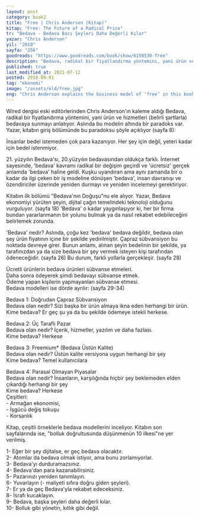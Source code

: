 ```yaml
---
layout: post  
category: book2  
title: "Free | Chris Anderson (Kitap)"  
kitap: "Free: The Future of a Radical Price"  
tr: "Bedava - Bedava Bazı Şeyleri Daha Değerli Kılar"  
yazar: "Chris Anderson"  
yil: "2010"  
sayfa: "256"  
goodreads: "https://www.goodreads.com/book/show/6150530-free"
description: "Bedava, radikal bir fiyatlandırma yöntemini, yani ürün ve hizmetleri (belirli şartlarla) bedavaya sunmayı anlatıyor."
published: true
last_modified_at: 2021-07-12
posted: 2018-09-01
tag: "ekonomi"
image: "/assets/old/free.jpg"
eng: "Chris Anderson explains the business model of ‘free’ in this book. This model is based on making money by giving away products/services for free by the consumption of free trial versions will make a certain amount of customers buy the product after the trial. This book has become a classic within time, and it also reminds the reader of the dilemma that says ‘nothing is actually free'."
---
```


Wired dergisi eski editörlerinden Chris Anderson'ın kaleme aldığı Bedava, radikal bir fiyatlandırma yöntemini, yani ürün ve hizmetleri (belirli şartlarla) bedavaya sunmayı anlatıyor. Aslında bu modelin altında bir paradoks var. Yazar, kitabın giriş bölümünde bu paradoksu şöyle açıklıyor (sayfa 8):  
  
İnsanlar bedel istemeden çok para kazanıyor. Her şey için değil, yeteri kadar için bedel istenmiyor.  
  
21\. yüzyılın Bedava'sı, 20.yüzyılın bedavasından oldukça farklı. İnternet sayesinde, 'bedava' kavramı radikal bir değişim geçirdi ve 'ücretsiz' gerçek anlamda 'bedava' haline geldi. Kuşku uyandıran ama aynı zamanda bir o kadar da ilgi çeken bir iş modeline dönüşen 'bedava', insan davranışı ve özendiriciler üzerinde yeniden durmayı ve yeniden incelemeyi gerektiriyor.  
  
Kitabın ilk bölümü "Bedava'nın Doğuşu"nu ele alıyor. Yazar, Bedava ekonomiyi yürüten şeyin, dijital çağın temelindeki teknoloji olduğunu vurguluyor. (sayfa 18) 'Bedava' o kadar yaygınlaşıyor ki, her bir firma bundan yararlanmanın bir yolunu bulmak ya da nasıl rekabet edebileceğini belirlemek zorunda.  
  
'Bedava' nedir? Aslında, çoğu kez 'bedava' bedava değildir, bedava olan şey ürün fiyatının içine bir şekilde yedirilmiştir. Çapraz sübvansiyon bu noktada devreye girer. Bunun anlamı, alınan şeyin bedelinin bir şekilde, ya tarafınızdan ya da size bedava bir şey vermek isteyen kişi tarafından ödeneceğidir. (sayfa 26) Bu durum, farklı yollarla gerçekleşir. (sayfa 28)  
  
Ücretli ürünlerin bedava ürünleri sübvanse etmeleri.  
Daha sonra ödeyerek şimdi bedavayı sübvanse etmek.  
Ödeme yapan kişilerin yapmayanları sübvanse etmesi.  
Bedava modelleri ise dörde ayrılır: (sayfa 29-34)  
  
Bedava 1: Doğrudan Çapraz Sübvansiyon  
Bedava olan nedir? Sizi başka bir ürün almaya ikna eden herhangi bir ürün.  
Kime bedava? Er geç şu ya da bu şekilde ödemeye istekli herkese.  
  
Bedava 2: Üç Taraflı Pazar  
Bedava olan nedir? İçerik, hizmetler, yazılım ve daha fazlası.  
Kime bedava? Herkese  
  
Bedava 3: Freemium\* (Bedava Üstün Kalite)  
Bedava olan nedir? Üstün kalite versiyona uygun herhangi bir şey  
Kime bedava? Temel kullanıcılara  
  
Bedava 4: Parasal Olmayan Piyasalar  
Bedava olan nedir? İnsanların, karşılığında hiçbir şey beklemeden elden çıkardığı herhangi bir şey  
Kime bedava? Herkese  
Çeşitleri:  
\- Armağan ekonomisi,  
\- İşgücü değiş tokuşu  
\- Korsanlık  
  
Kitap, çeşitli örneklerle bedava modellerini inceliyor. Kitabın son sayfalarında ise, "bolluk doğrultusunda düşünmenün 10 ilkesi"ne yer verilmiş.  
  
1- Eğer bir şey dijitalse, er geç bedava olacaktır.  
2- Atomlar da bedava olmak istiyor, ama bunu zorlamıyorlar.  
3- Bedava'yı durduramazsınız.  
4- Bedava'dan para kazanabilirsiniz.  
5- Pazarınızı yeniden tanımlayın.  
6- Yuvarlayın (- maliyeti sıfıra doğru giden şeyleri).  
7- Er ya da geç Bedava'yla rekabet edeceksiniz.  
8- İsrafı kucaklayın.  
9- Bedava, başka şeyleri daha değerli kılar.  
10- Bolluk gibi yönetin, kıtlık gibi değil.  
  
  
